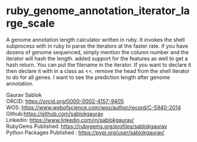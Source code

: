 # ruby_genome_annotation_iterator_large_scale
A genome annotation length calculator written in ruby. It invokes the shell subprocess with in ruby to parse the iterators at the faster rate. if you have dozens of genome sequenced, simply mention the column number and the iterator will hash the length. added support for the features as well to get a hash return. You can put the filename in the iterator. If you want to declare it then declare it with in a class as <<. remove the head from the shell iterator to do for all genes. I want to see the prediction length after genome annotation. 

Gaurav Sablok \
ORCID: https://orcid.org/0000-0002-4157-9405 \
WOS: https://www.webofscience.com/wos/author/record/C-5940-2014 \
Github:https://github.com/sablokgaurav \
Linkedin: https://www.linkedin.com/in/sablokgaurav/ \
RubyGems Published: https://rubygems.org/profiles/sablokgaurav \
Python Packages Published : https://pypi.org/user/sablokgaurav/

